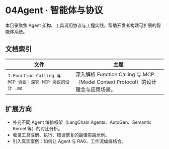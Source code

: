 # 04Agent · 智能体与协议

本目录聚焦 Agent 架构、工具调用协议与工程实践，帮助开发者构建可扩展的智能体系统。

## 文档索引

| 文件 | 主题 |
| ---- | ---- |
| `1.Function Calling 与 MCP 协议｜深究 MCP 协议的设计 .md` | 深入解析 Function Calling 与 MCP（Model Context Protocol）的设计理念与应用场景。 |

## 扩展方向

- 补充不同 Agent 编排框架（LangChain Agents、AutoGen、Semantic Kernel 等）的对比分析。
- 收录工具注册、执行、错误恢复的最佳实践示例。
- 引入真实案例：如何让 Agent 与 RAG、工作流编排结合。
